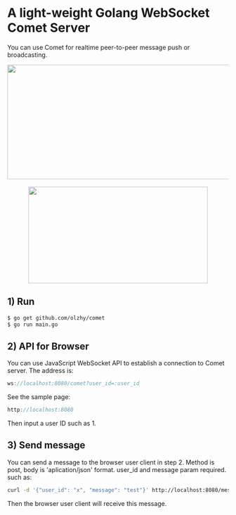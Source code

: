 # A light-weight Golang WebSocket Comet Server

You can use Comet for realtime peer-to-peer message push or broadcasting.

<div align=center><img width="664" height="261" src="https://leileiluoluo.com/wp-content/uploads/2018/09/comet-api.png"/></div><br/>
<div align=center><img width="408" height="220" src="https://leileiluoluo.com/wp-content/uploads/2018/09/comet-heartbeat.png"/></div>

## 1) Run 
```Bash
$ go get github.com/olzhy/comet
$ go run main.go
```

## 2) API for Browser
You can use JavaScript WebSocket API to establish a connection to Comet server.
The address is:
```JavaScript
ws://localhost:8080/comet?user_id=:user_id
```
See the sample page:
```JavaScript
http://localhost:8080
```
Then input a user ID such as 1.

## 3) Send message
You can send a message to the browser user client in step 2.
Method is post, body is 'aplication/json' format.
user_id and message param required.
such as:
```Bash
curl -d '{"user_id": "x", "message": "test"}' http://localhost:8080/messages
```
Then the browser user client will receive this message.

